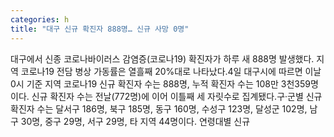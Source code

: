 ```yaml
---
categories: h
title: "대구 신규 확진자 888명… 신규 사망 0명"
---
```

대구에서 신종 코로나바이러스 감염증(코로나19) 확진자가 하루 새 888명 발생했다. 지역 코로나19 전담 병상 가동률은 열흘째 20%대로 나타났다.4일 대구시에 따르면 이날 0시 기준 지역 코로나19 신규 확진자 수는 888명, 누적 확진자 수는 108만 3천359명이다. 신규 확진자 수는 전날(772명)에 이어 이틀째 세 자릿수로 집계됐다.구·군별 신규 확진자 수는 달서구 186명, 북구 185명, 동구 160명, 수성구 123명, 달성군 102명, 남구 30명, 중구 29명, 서구 29명, 타 지역 44명이다. 연령대별 신규